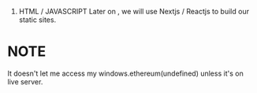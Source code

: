 1. HTML / JAVASCRIPT
Later on , we will use Nextjs / Reactjs  to build our static sites.

# NOTE
It doesn't let me access my windows.ethereum(undefined) unless it's on live server.